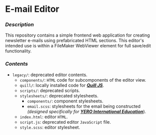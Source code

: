 # E-mail Editor

### *Description*

This repository contains a simple frontend web application for creating newsletter e-mails using prefabricated HTML
sections. This editor's intended use is within a FileMaker WebViewer element for full save/edit functionality.

### *Contents*

* `legacy/`: deprecated editor contents.
  * `components/`: `HTML` code for subcomponents of the editor view.
  * `quill/`: locally installed code for _**[Quill JS](https://quilljs.com)**_.
  * `scripts/`: deprecated scripts.
  * `stylesheets/`: deprecated stylesheets.
    * `components/`: component stylesheets.
    * `email.scss`: stylesheets for the email being constructed _(designed specifically
      for **[YERO International Education](https://www.ye-ro.com)**_).
  * `index.html`: editor `HTML`.
  * `script.js`: deprecated editor `JavaScript` file.
  * `style.scss`: editor stylesheet.